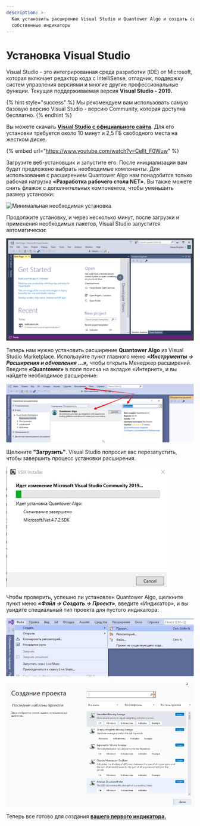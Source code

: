 ```yaml
---
description: >-
  Как установить расширение Visual Studio и Quantower Algo и создать свои
  собственные индикаторы
---
```


# Установка Visual Studio

Visual Studio - это интегрированная среда разработки (IDE) от Microsoft, которая включает редактор кода с IntelliSense, отладчик, поддержку систем управления версиями и многие другие профессиональные функции. Текущая поддерживаемая версия **Visual Studio - 2019.**

{% hint style="success" %}
Мы рекомендуем вам использовать самую базовую версию Visual Studio - версию Community, которая доступна бесплатно.
{% endhint %}

Вы можете скачать [**Visual Studio с официального сайта**](https://visualstudio.microsoft.com/ru/thank-you-downloading-visual-studio/?sku=Community\&rel=16). Для его установки требуется около 10 минут и 2,5 ГБ свободного места на жестком диске.

{% embed url="https://www.youtube.com/watch?v=CelIt_F0Wuw" %}

Загрузите веб-установщик и запустите его. После инициализации вам будет предложено выбрать необходимые компоненты. Для использования с расширением Quantower Algo нам понадобится только рабочая нагрузка **«Разработка рабочего стола NET».** Вы также можете снять флажок с дополнительных компонентов, чтобы уменьшить размер установки:

![Минимальная необходимая установка](../.gitbook/assets/screenshot\_1dd.png)

Продолжите установку, и через несколько минут, после загрузки и применения необходимых пакетов, Visual Studio запустится автоматически:

![Представление Visual Studio 2019 по умолчанию](../.gitbook/assets/default-view-of-visual-studio.png)

Теперь нам нужно установить расширение **Quantower Algo** из Visual Studio Marketplace. Используйте пункт главного меню _**«Инструменты -> Расширения и обновления ...»,**_ чтобы открыть Менеджер расширений. Введите **«Quantower»** в поле поиска на вкладке «Интернет», и вы найдете необходимое расширение:

![](../.gitbook/assets/upravlenie-rasshireniyami.png)

Щелкните **"Загрузить"**. Visual Studio попросит вас перезапустить, чтобы завершить процесс установки расширения.

![](../.gitbook/assets/idet-ustanovka-quantower.jpg)

Чтобы проверить, успешно ли установлен Quantower Algo, щелкните пункт меню _**«Файл -> Создать -> Проект»**_, введите «Индикатор», и вы увидите специальный тип проекта для пустого индикатора:

![ Файл -> Создать -> Проект](../.gitbook/assets/sozdat-proekt.jpg)

![](../.gitbook/assets/sozdat-proekt-indikator.jpg)

Теперь все готово для создания [**вашего первого индикатора.**](https://app.gitbook.com/@quantower/s/quantower-ru/\~/drafts/-MbWdSvrjFLRXlV514IW/quantower-algo/simple-indicator)
